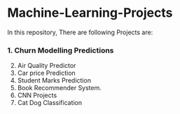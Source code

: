# Machine-Learning-Projects
In this repository, There are following Projects are:
### 1. Churn Modelling Predictions
2. Air Quality Predictor
3. Car price Prediction
4. Student Marks Prediction
5. Book Recommender System.
6. CNN Projects
7. Cat Dog Classification
